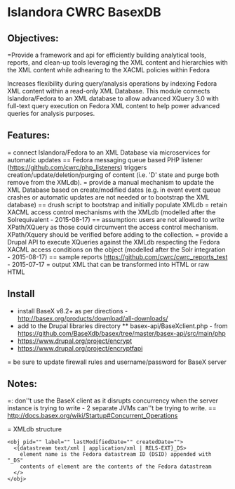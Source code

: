 # Islandora CWRC BasexDB

Objectives:
--
=Provide a framework and api for efficiently building analytical tools, reports, and clean-up tools leveraging the XML content and hierarchies with the XML content while adhearing to the XACML policies within Fedora

Increases flexibility during query/analysis operations by indexing Fedora XML content within a read-only XML Database.  This module connects Islandora/Fedora to an XML database to allow advanced XQuery 3.0 with full-text query execution on Fedora XML content to help power advanced queries for analysis purposes. 

Features:
--
= connect Islandora/Fedora to an XML Database via microservices for automatic updates
== Fedora messaging queue based PHP listener (https://github.com/cwrc/php_listeners) triggers creation/update/deletion/purging of content (i.e. 'D' state and purge both remove from the XMLdb).
= provide a manual mechanism to update the XML Database based on create/modified dates (e.g. in event event queue crashes or automatic updates are not needed or to bootstrap the XML database)
== drush script to bootstrap and initially populate XMLdb
= retain XACML access control mechanisms with the XMLdb (modelled after the Solrequivalent - 2015-08-17) 
== assumption: users are not allowed to write XPath/XQuery as those could circumvent the access control mechanism. XPath/Xquery should be verified before adding to the collection.
= provide a Drupal API to execute XQueries against the XMLdb respecting the Fedora XACML access conditions on the object (modelled after the Solr integration - 2015-08-17)
== sample reports https://github.com/cwrc/cwrc_reports_test - 2015-07-17
= output XML that can be transformed into HTML or raw HTML 

Install
--
* install BaseX v8.2+ as per directions - http://basex.org/products/download/all-downloads/
* add to the Drupal libraries directory
** basex-api/BaseXclient.php - from https://github.com/BaseXdb/basex/tree/master/basex-api/src/main/php
* https://www.drupal.org/project/encrypt
* https://www.drupal.org/project/encryptfapi


= be sure to update firewall rules and username/password for BaseX server 



Notes:
--
=: don''t use the BaseX client as it disrupts concurrency when the server instance is trying to write - 2 separate JVMs can''t be trying to write. 
== http://docs.basex.org/wiki/Startup#Concurrent_Operations

= XMLdb structure
```
<obj pid="" label="" lastModifiedDate="" createdDate="">
  <{datastream text/xml | application/xml | RELS-EXT}_DS>
    element name is the Fedora datastream ID (DSID) appended with "_DS"
    contents of element are the contents of the Fedora datastream
  </>
</obj>
```
